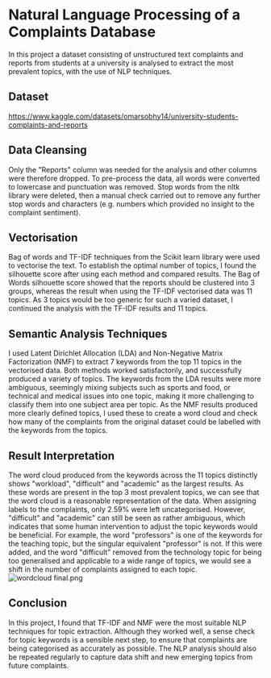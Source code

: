 # Natural Language Processing of a Complaints Database
In this project a dataset consisting of unstructured text complaints and reports
from students at a university is analysed to extract the most prevalent topics, with 
the use of NLP techniques.

## Dataset
https://www.kaggle.com/datasets/omarsobhy14/university-students-complaints-and-reports

## Data Cleansing
Only the "Reports" column was needed for the analysis and other columns were therefore dropped.
To pre-process the data, all words were converted to lowercase and
punctuation was removed. Stop words from the nltk library were deleted,
then a manual check carried out to remove any further stop words and
characters (e.g. numbers which provided no insight to the complaint sentiment).

## Vectorisation
Bag of words and TF-IDF techniques from the Scikit learn library were used to vectorise the text.
To establish the optimal number of topics, I found the silhouette score after using each method and
compared results. The Bag of Words silhouette score showed that the reports should be clustered into 3 groups,
whereas the result when using the TF-IDF vectorised data was 11 topics.
As 3 topics would be too generic for such a varied dataset, I continued the analysis with the 
TF-IDF results and 11 topics.

## Semantic Analysis Techniques
I used Latent Dirichlet Allocation (LDA) and Non-Negative Matrix Factorization (NMF) to extract 7 keywords from 
the top 11 topics in the vectorised data. Both methods worked satisfactorily, and successfully produced a variety
of topics. The keywords from the LDA results were more ambiguous, seemingly
mixing subjects such as sports and food, or technical and medical issues into one topic, making it more challenging
to classify them into one subject area per topic. As the NMF results produced more clearly defined topics, I used these
to create a word cloud and check how many of the complaints from the original
dataset could be labelled with the keywords from the topics.

## Result Interpretation
The word cloud produced from the keywords across the 11 topics distinctly shows "workload", "difficult" and "academic"
as the largest results. As these words are present in the top 3 most prevalent topics, we can see that
the word cloud is a reasonable representation of the data.
When assigning labels to the complaints, only 2.59% were left uncategorised.
However, "difficult" and "academic" can still be seen as 
rather ambiguous, which indicates that some human intervention to adjust the topic keywords would be beneficial.
For example, the word "professors" is one of the keywords for the teaching topic, but the singular equivalent
"professor" is not. If this were added, and the word "difficult" removed from the technology topic for being too
generalised and applicable to a wide range of topics, we would see a shift in the number of complaints assigned to each
topic.
![wordcloud final.png](..%2F..%2FDesktop%2FUniversity%2FCourse%20books%2FData%20Analysis%20Project%2Fwordcloud%20final.png)

## Conclusion
In this project, I found that TF-IDF and NMF were the most suitable NLP techniques for topic extraction. Although they
worked well, a sense check for topic keywords is a sensible next step, to ensure that complaints are being categorised
as accurately as possible. The NLP analysis should also be repeated regularly to capture data shift and new emerging
topics from future complaints.
